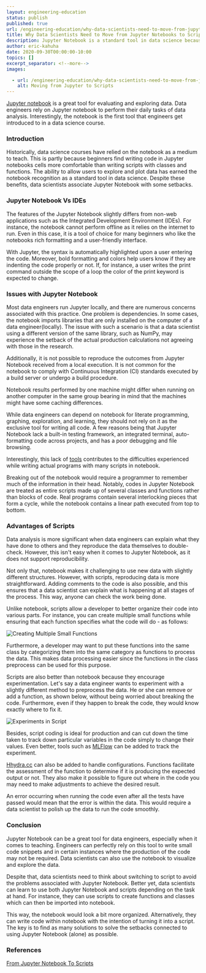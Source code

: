```yaml
---
layout: engineering-education
status: publish
published: true
url: /engineering-education/why-data-scientists-need-to-move-from-jupyter-notebooks-to-scripts/
title: Why Data Scientists Need to Move from Jupyter Notebooks to Scripts
description: Jupyter Notebook is a standard tool in data science because of its ability to allow users to plot and explore data.
author: eric-kahuha
date: 2020-09-30T00:00:00-10:00
topics: []
excerpt_separator: <!--more-->
images:

  - url: /engineering-education/why-data-scientists-need-to-move-from-jupyter-notebooks-to-scripts/hero.jpg
    alt: Moving from Jupyter to Scripts
---
```

[Jupyter notebook](https://jupyter.org/) is a great tool for evaluating and exploring data. Data engineers rely on Jupyter notebook to perform their daily tasks of data analysis. Interestingly, the notebook is the first tool that engineers get introduced to in a data science course.
<!--more-->

### Introduction
Historically, data science courses have relied on the notebook as a medium to teach. This is partly because beginners find writing code in Jupyter notebooks cells more comfortable than writing scripts with classes and functions. The ability to allow users to explore and plot data has earned the notebook recognition as a standard tool in data science. Despite these benefits, data scientists associate Jupyter Notebook with some setbacks.

### Jupyter Notebook Vs IDEs
The features of the Jupyter Notebook slightly differs from non-web applications such as the Integrated Development Environment (IDEs). For instance, the notebook cannot perform offline as it relies on the internet to run. Even in this case, it is a tool of choice for many beginners who like the notebooks rich formatting and a user-friendly interface.

With Jupyter, the syntax is automatically highlighted upon a user entering the code. Moreover, bold formatting and colors help users know if they are indenting the code properly or not. If, for instance, a user writes the print command outside the scope of a loop the color of the print keyword is expected to change.

### Issues with Jupyter Notebook
Most data engineers run Jupyter locally, and there are numerous concerns associated with this practice. One problem is dependencies. In some cases, the notebook imports libraries that are only installed on the computer of a data engineer(locally). The issue with such a scenario is that a data scientist using a different version of the same library, such as NumPy, may experience the setback of the actual production calculations not agreeing with those in the research.

Additionally, it is not possible to reproduce the outcomes from Jupyter Notebook received from a local execution. It is not common for the notebook to comply with Continuous Integration (CI) standards executed by a build server or undergo a build procedure.

Notebook results performed by one machine might differ when running on another computer in the same group bearing in mind that the machines might have some caching differences.

While data engineers can depend on notebook for literate programming, graphing, exploration, and learning, they should not rely on it as the exclusive tool for writing all code. A few reasons being that Jupyter Notebook lack a built-in testing framework, an integrated terminal, auto-formatting code across projects, and has a poor debugging and file browsing.

Interestingly, this lack of [tools](https://www.veracode.com/security/integrated-development-environment) contributes to the difficulties experienced while writing actual programs with many scripts in notebook.

Breaking out of the notebook would require a programmer to remember much of the information in their head. Notably, codes in Jupyter Notebook are treated as entire scripts made up of several classes and functions rather than blocks of code. Real programs contain several interlocking pieces that form a cycle, while the notebook contains a linear path executed from top to bottom.

### Advantages of Scripts
Data analysis is more significant when data engineers can explain what they have done to others and they reproduce the data themselves to double-check. However, this isn't easy when it comes to Jupyter Notebook, as it does not support reproducibility.

Not only that, notebook makes it challenging to use new data with slightly different structures. However, with scripts, reproducing data is more straightforward. Adding comments to the code is also possible, and this ensures that a data scientist can explain what is happening at all stages of the process. This way, anyone can check the work being done.

Unlike notebook, scripts allow a developer to better organize their code into various parts. For instance, you can create multiple small functions while ensuring that each function specifies what the code will do - as follows:

![Creating Multiple Small Functions](/engineering-education/why-data-scientists-need-to-move-from-jupyter-notebooks-to-scripts/creating-multiple-small-functions.png)

Furthermore, a developer may want to put these functions into the same class by categorizing them into the same category as functions to process the data. This makes data processing easier since the functions in the class preprocess can be used for this purpose.

Scripts are also better than notebook because they encourage experimentation. Let's say a data engineer wants to experiment with a slightly different method to preprocess the data. He or she can remove or add a function, as shown below, without being worried about breaking the code. Furthermore, even if they happen to break the code, they would know exactly where to fix it.

![Experiments in Script](/engineering-education/why-data-scientists-need-to-move-from-jupyter-notebooks-to-scripts/experiments.png)

Besides, script coding is ideal for production and can cut down the time taken to track down particular variables in the code simply to change their values. Even better, tools such as [MLFlow](https://mlflow.org/) can be added to track the experiment.

[Hhydra.cc](https://hydra.cc/) can also be added to handle configurations. Functions facilitate the assessment of the function to determine if it is producing the expected output or not. They also make it possible to figure out where in the code you may need to make adjustments to achieve the desired result.

An error occurring when running the code even after all the tests have passed would mean that the error is within the data. This would require a data scientist to polish up the data to run the code smoothly.

### Conclusion
Jupyter Notebook can be a great tool for data engineers, especially when it comes to teaching. Engineers can perfectly rely on this tool to write small code snippets and in certain instances where the production of the code may not be required. Data scientists can also use the notebook to visualize and explore the data.

Despite that, data scientists need to think about switching to script to avoid the problems associated with Jupyter Notebook. Better yet, data scientists can learn to use both Jupyter Notebook and scripts depending on the task at hand. For instance, they can use scripts to create functions and classes which can then be imported into notebook.

This way, the notebook would look a bit more organized. Alternatively, they can write code within notebook with the intention of turning it into a script. The key is to find as many solutions to solve the setbacks connected to using Jupyter Notebook (alone) as possible.

### References
[From Jupyter Notebook To Scripts](https://towardsdatascience.com/from-jupyter-notebook-to-sc-582978d3c0c)
